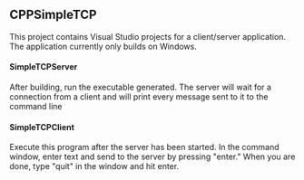 ## CPPSimpleTCP
This project contains Visual Studio projects for a client/server application.  The application currently only builds on Windows.  

#### SimpleTCPServer
After building, run the executable generated.  The server will wait for a connection from a client and will print every message sent to it to the command line  
  
#### SimpleTCPClient  
Execute this program after the server has been started.  In the command window, enter text and send to the server by pressing "enter."  When you are done, type "quit" in the window and hit enter.  
